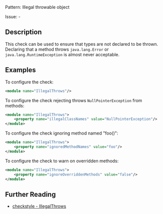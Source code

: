 Pattern: Illegal throwable object

Issue: -

## Description

This check can be used to ensure that types are not declared to be thrown. Declaring that a method throws `java.lang.Error` or `java.lang.RuntimeException` is almost never acceptable. 

## Examples

To configure the check: 


```xml
<module name="IllegalThrows"/>
```
        

To configure the check rejecting throws `NullPointerException` from methods: 


```xml
<module name="IllegalThrows">
    <property name="illegalClassNames" value="NullPointerException"/>
</module>
```
        

To configure the check ignoring method named "foo()": 


```xml
<module name="IllegalThrows">
    <property name="ignoredMethodNames" value="foo"/>
</module>
```
        

To configure the check to warn on overridden methods: 


```xml
<module name="IllegalThrows">
    <property name="ignoreOverriddenMethods" value="false"/>
</module>
```

## Further Reading

* [checkstyle - IllegalThrows](http://checkstyle.sourceforge.net/config_coding.html#IllegalThrows)
